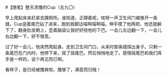 #【随笔】整天求撸的Cup（五九〇）

早上爬起床来赶紧去蹲厕所。谁知道，正蹲着呢，吱呀一声卫生间门被推开一条缝。Cup竖着尾巴钻了进来，跑到我脚边喵啊喵啊喵。伸手摸了他两把，他还就躺下了，翻身肚皮朝上，歪着脑袋让我好好挠他的下巴。一会儿左边翻一下，一会儿右边翻一下，好不惬意。

过了好一会儿，他突然爬起身。走到卫生间门口，从来时那条缝探出身子。只剩一条尾巴在门内时，他停下来，摇了摇尾巴。然后悄悄地走了。感情摇尾巴和我们挥手是一样的，说个再见而已啊。

看样子，是已经被撸爽啦，撸够了，满意而归哦！